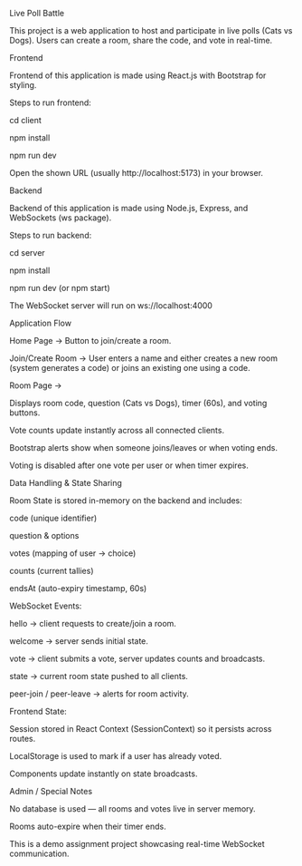 Live Poll Battle

This project is a web application to host and participate in live polls (Cats vs Dogs). Users can create a room, share the code, and vote in real-time.

Frontend

Frontend of this application is made using React.js with Bootstrap for styling.

Steps to run frontend:

cd client

npm install

npm run dev

Open the shown URL (usually http://localhost:5173) in your browser.

Backend

Backend of this application is made using Node.js, Express, and WebSockets (ws package).

Steps to run backend:

cd server

npm install

npm run dev (or npm start)

The WebSocket server will run on ws://localhost:4000

Application Flow

Home Page → Button to join/create a room.

Join/Create Room → User enters a name and either creates a new room (system generates a code) or joins an existing one using a code.

Room Page →

Displays room code, question (Cats vs Dogs), timer (60s), and voting buttons.

Vote counts update instantly across all connected clients.

Bootstrap alerts show when someone joins/leaves or when voting ends.

Voting is disabled after one vote per user or when timer expires.

Data Handling & State Sharing

Room State is stored in-memory on the backend and includes:

code (unique identifier)

question & options

votes (mapping of user → choice)

counts (current tallies)

endsAt (auto-expiry timestamp, 60s)

WebSocket Events:

hello → client requests to create/join a room.

welcome → server sends initial state.

vote → client submits a vote, server updates counts and broadcasts.

state → current room state pushed to all clients.

peer-join / peer-leave → alerts for room activity.

Frontend State:

Session stored in React Context (SessionContext) so it persists across routes.

LocalStorage is used to mark if a user has already voted.

Components update instantly on state broadcasts.

Admin / Special Notes

No database is used — all rooms and votes live in server memory.

Rooms auto-expire when their timer ends.

This is a demo assignment project showcasing real-time WebSocket communication.
